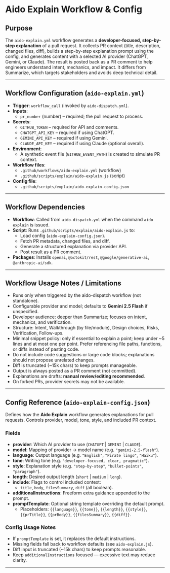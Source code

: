 # Aido Explain Workflow & Config

## Purpose
The `aido-explain.yml` workflow generates a **developer-focused, step-by-step explanation** of a pull request.
It collects PR context (title, description, changed files, diff), builds a step-by-step explanation prompt using the config, and generates content with a selected AI provider (ChatGPT, Gemini, or Claude).
The result is posted back as a PR comment to help engineers understand intent, mechanics, and impact. It differs from Summarize, which targets stakeholders and avoids deep technical detail.

---

## Workflow Configuration (`aido-explain.yml`)

- **Trigger**: `workflow_call` (invoked by `aido-dispatch.yml`).
- **Inputs**:
  - `pr_number` (number) – required; the pull request to process.
- **Secrets**:
  - `GITHUB_TOKEN` – required for API and comments.
  - `CHATGPT_API_KEY` – required if using ChatGPT.
  - `GEMINI_API_KEY` – required if using Gemini.
  - `CLAUDE_API_KEY` – required if using Claude (optional overall).
- **Environment**:
  - A synthetic event file (`GITHUB_EVENT_PATH`) is created to simulate PR context.
- **Workflow files**:
  - `.github/workflows/aido-explain.yml` (workflow)
  - `.github/scripts/explain/aido-explain.js` (script)
- **Config file**:
  - `.github/scripts/explain/aido-explain-config.json`

---

## Workflow Dependencies

- **Workflow**: Called from `aido-dispatch.yml` when the command `aido explain` is issued.
- **Script**: Runs `.github/scripts/explain/aido-explain.js` to:
  - Load config (`aido-explain-config.json`).
  - Fetch PR metadata, changed files, and diff.
  - Generate a structured explanation via provider API.
  - Post result as a PR comment.
- **Packages**: Installs `openai`, `@octokit/rest`, `@google/generative-ai`, `@anthropic-ai/sdk`.

---

## Workflow Usage Notes / Limitations

- Runs only when triggered by the aido-dispatch workflow (not standalone).
- Configurable provider and model; defaults to **Gemini 2.5 Flash** if unspecified.
- Developer audience: deeper than Summarize; focuses on intent, mechanics, and verification.
- Structure: Intent, Walkthrough (by file/module), Design choices, Risks, Verification, Follow-ups.
- Minimal snippet policy: only if essential to explain a point; keep under ~5 lines and at most one per point. Prefer referencing file paths, functions, or diffs instead of pasting code.
- Do not include code suggestions or large code blocks; explanations should not propose unrelated changes.
- Diff is truncated (~15k chars) to keep prompts manageable.
- Output is always posted as a PR comment (not committed).
- Explanations are drafts: **manual review/editing recommended**.
- On forked PRs, provider secrets may not be available.

---

## Config Reference (`aido-explain-config.json`)

Defines how the **Aido Explain** workflow generates explanations for pull requests.
Controls provider, model, tone, style, and included PR context.

### Fields

- **provider**: Which AI provider to use (`CHATGPT` | `GEMINI` | `CLAUDE`).
- **model**: Mapping of provider → model name (e.g. `"gemini-2.5-flash"`).
- **language**: Output language (e.g. `"English"`, `"Pirate lingo"`, `"Haiku"`).
- **tone**: Writing tone (e.g. `"developer-focused, clear, pragmatic"`).
- **style**: Explanation style (e.g. `"step-by-step"`, `"bullet-points"`, `"paragraph"`).
- **length**: Desired output length (`short` | `medium` | `long`).
- **include**: Flags to control included context:
  - `title`, `body`, `filesSummary`, `diff` (all boolean).
- **additionalInstructions**: Freeform extra guidance appended to the prompt.
- **promptTemplate**: Optional string template overriding the default prompt.
  - Placeholders: `{{language}}`, `{{tone}}`, `{{length}}`, `{{style}}`,
    `{{prTitle}}`, `{{prBody}}`, `{{filesSummary}}`, `{{diff}}`.

### Config Usage Notes

- If `promptTemplate` is set, it replaces the default instructions.
- Missing fields fall back to workflow defaults (see `aido-explain.js`).
- Diff input is truncated (~15k chars) to keep prompts reasonable.
- Keep `additionalInstructions` focused — excessive text may reduce clarity.

---
